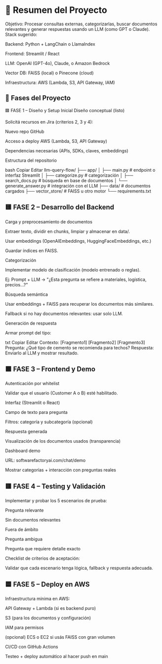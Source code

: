 # 🧩 Resumen del Proyecto
Objetivo: Procesar consultas externas, categorizarlas, buscar documentos relevantes y generar respuestas usando un LLM (como GPT o Claude).
Stack sugerido:

Backend: Python + LangChain o LlamaIndex

Frontend: Streamlit / React

LLM: OpenAI (GPT-4o), Claude, o Amazon Bedrock

Vector DB: FAISS (local) o Pinecone (cloud)

Infraestructura: AWS (Lambda, S3, API Gateway, IAM)

## 🚀 Fases del Proyecto
🟦 FASE 1 – Diseño y Setup Inicial
Diseño conceptual (listo)

Solicitá recursos en Jira (criterios 2, 3 y 4):

Nuevo repo GitHub

Acceso a deploy AWS (Lambda, S3, API Gateway)

Dependencias necesarias (APIs, SDKs, claves, embeddings)

Estructura del repositorio

bash
Copiar
Editar
llm-query-flow/
├── app/
│   ├── main.py         # endpoint o interfaz Streamlit
│   ├── categorize.py   # categorización
│   ├── search_docs.py  # búsqueda en base de documentos
│   └── generate_answer.py  # integración con el LLM
├── data/               # documentos cargados
├── vector_store/       # FAISS u otro motor
└── requirements.txt
## 🟨 FASE 2 – Desarrollo del Backend
Carga y preprocesamiento de documentos

Extraer texto, dividir en chunks, limpiar y almacenar en data/.

Usar embeddings (OpenAIEmbeddings, HuggingFaceEmbeddings, etc.)

Guardar índices en FAISS.

Categorización

Implementar modelo de clasificación (modelo entrenado o reglas).

Ej: Prompt + LLM → "¿Esta pregunta se refiere a materiales, logística, precios…?"

Búsqueda semántica

Usar embeddings + FAISS para recuperar los documentos más similares.

Fallback si no hay documentos relevantes: usar solo LLM.

Generación de respuesta

Armar prompt del tipo:

txt
Copiar
Editar
Contexto: [Fragmento1] [Fragmento2] [Fragmento3]
Pregunta: ¿Qué tipo de cemento se recomienda para techos?
Respuesta:
Enviarlo al LLM y mostrar resultado.

## 🟩 FASE 3 – Frontend y Demo
Autenticación por whitelist

Validar que el usuario (Customer A o B) esté habilitado.

Interfaz (Streamlit o React)

Campo de texto para pregunta

Filtros: categoría y subcategoría (opcional)

Respuesta generada

Visualización de los documentos usados (transparencia)

Dashboard demo

URL: softwarefactoryai.com/chat/demo

Mostrar categorías + interacción con preguntas reales

## 🟥 FASE 4 – Testing y Validación
Implementar y probar los 5 escenarios de prueba:

Pregunta relevante

Sin documentos relevantes

Fuera de ámbito

Pregunta ambigua

Pregunta que requiere detalle exacto

Checklist de criterios de aceptación:

Validar que cada escenario tenga lógica, fallback y respuesta adecuada.

## 🟦 FASE 5 – Deploy en AWS
Infraestructura mínima en AWS:

API Gateway + Lambda (si es backend puro)

S3 (para los documentos y configuración)

IAM para permisos

(opcional) ECS o EC2 si usás FAISS con gran volumen

CI/CD con GitHub Actions

Testeo + deploy automático al hacer push en main

